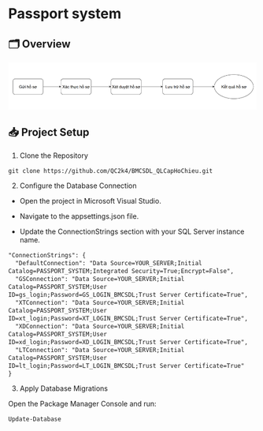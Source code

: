 # Passport system

## 🗂️ Overview

![alt text](image.png)

## 📥 Project Setup

1. Clone the Repository

```
git clone https://github.com/QC2k4/BMCSDL_QLCapHoChieu.git
```

2. Configure the Database Connection

- Open the project in Microsoft Visual Studio.

- Navigate to the appsettings.json file.

- Update the ConnectionStrings section with your SQL Server instance name.

```
"ConnectionStrings": {
  "DefaultConnection": "Data Source=YOUR_SERVER;Initial Catalog=PASSPORT_SYSTEM;Integrated Security=True;Encrypt=False",
  "GSConnection": "Data Source=YOUR_SERVER;Initial Catalog=PASSPORT_SYSTEM;User ID=gs_login;Password=GS_LOGIN_BMCSDL;Trust Server Certificate=True",
  "XTConnection": "Data Source=YOUR_SERVER;Initial Catalog=PASSPORT_SYSTEM;User ID=xt_login;Password=XT_LOGIN_BMCSDL;Trust Server Certificate=True",
  "XDConnection": "Data Source=YOUR_SERVER;Initial Catalog=PASSPORT_SYSTEM;User ID=xd_login;Password=XD_LOGIN_BMCSDL;Trust Server Certificate=True",
  "LTConnection": "Data Source=YOUR_SERVER;Initial Catalog=PASSPORT_SYSTEM;User ID=lt_login;Password=LT_LOGIN_BMCSDL;Trust Server Certificate=True"
}
```

3. Apply Database Migrations

Open the Package Manager Console and run:
```
Update-Database
```
